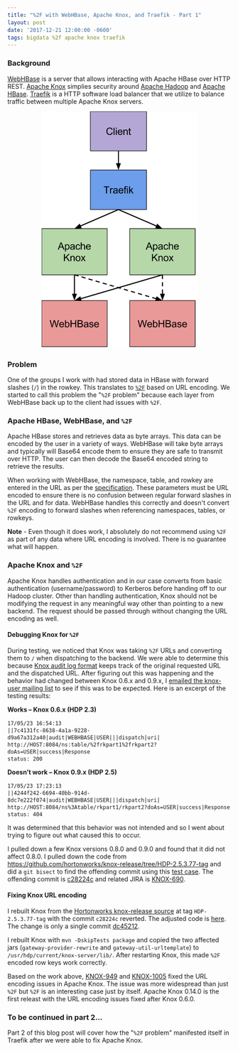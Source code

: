 ```yaml
---
title: "%2F with WebHBase, Apache Knox, and Traefik - Part 1"
layout: post
date: '2017-12-21 12:00:00 -0600'
tags: bigdata %2f apache knox traefik
---
```


### Background
[WebHBase](https://hbase.apache.org/book.html#_rest) is a server that allows interacting with Apache HBase over HTTP REST. [Apache Knox](https://knox.apache.org/) simplies security around [Apache Hadoop](https://hadoop.apache.org/) and [Apache HBase](https://hbase.apache.org/). [Traefik](https://traefik.io/) is a HTTP software load balancer that we utilize to balance traffic between multiple Apache Knox servers.

<p style="text-align:center"><img width="350" src="/images/posts/2017-12-21/traefik_knox_webhbase_diagram.svg" /></p>

### Problem
One of the groups I work with had stored data in HBase with forward slashes (`/`) in the rowkey. This translates to [`%2F`](https://www.w3schools.com/tags/ref_urlencode.asp)  based on URL encoding. We started to call this problem the "`%2F` problem" because each layer from WebHBase back up to the client had issues with `%2F`.

### Apache HBase, WebHBase, and `%2F`
Apache HBase stores and retrieves data as byte arrays. This data can be encoded by the user in a variety of ways. WebHBase will take byte arrays and typically will Base64 encode them to ensure they are safe to transmit over HTTP. The user can then decode the Base64 encoded string to retrieve the results.

When working with WebHBase, the namespace, table, and rowkey are entered in the URL as per the [specification](http://hbase.apache.org/book.html#_rest). These parameters must be URL encoded to ensure there is no confusion between regular forward slashes in the URL and for data. WebHBase handles this correctly and doesn't convert `%2F` encoding to forward slashes when referencing namespaces, tables, or rowkeys.

**Note** - Even though it does work, I absolutely do not recommend using `%2F` as part of any data where URL encoding is involved. There is no guarantee what will happen.

### Apache Knox and `%2F`
Apache Knox handles authentication and in our case converts from basic authentication (username/password) to Kerberos before handing off to our Hadoop cluster. Other than handling authentication, Knox should not be modifying the request in any meaningful way other than pointing to a new backend. The request should be passed through without changing the URL encoding as well. 

#### Debugging Knox for `%2F`
During testing, we noticed that Knox was taking `%2F` URLs and converting them to `/` when dispatching to the backend. We were able to determine this because [Knox audit log format](https://cwiki.apache.org/confluence/display/EAG/Monitor+Apache+Knox+audit+log) keeps track of the original requested URL and the dispatched URL. After figuring out this was happening and the behavior had changed between Knox 0.6.x and 0.9.x, I [emailed the knox-user mailing list](http://mail-archives.apache.org/mod_mbox/knox-user/201705.mbox/%3CCAJU9nmixhALoSHkFfUpwybFBwXdo=Y4vnGMvnJwwOeuCETA_uQ@mail.gmail.com%3E) to see if this was to be expected. Here is an excerpt of the testing results:

**Works – Knox 0.6.x (HDP 2.3)**
```
17/05/23 16:54:13
||7c4131fc-8638-4a1a-9228-d9a67a312a40|audit|WEBHBASE|USER|||dispatch|uri|
http://HOST:8084/ns:table/%2frkpart1%2frkpart2?doAs=USER|success|Response
status: 200
```

**Doesn’t work – Knox 0.9.x (HDP 2.5)**
```
17/05/23 17:23:13
||4244f242-6694-40bb-914d-8dc7e222f074|audit|WEBHBASE|USER|||dispatch|uri|
http://HOST:8084/ns%3Atable/rkpart1/rkpart2?doAs=USER|success|Response
status: 404
```

It was determined that this behavior was not intended and so I went about trying to figure out what caused this to occur.

I pulled down a few Knox versions 0.8.0 and 0.9.0 and found that it did not affect 0.8.0. I pulled down the code from https://github.com/hortonworks/knox-release/tree/HDP-2.5.3.77-tag and did a `git bisect` to find the offending commit using this [test case](https://gist.github.com/risdenk/afecc66d6fc0c9d665abd1ae5466f341). The offending commit is [c28224c](https://git-wip-us.apache.org/repos/asf?p=knox.git;h=c28224c) and related JIRA is [KNOX-690](https://issues.apache.org/jira/browse/KNOX-690).

#### Fixing Knox URL encoding

I rebuilt Knox from the [Hortonworks knox-release source](https://github.com/hortonworks/knox-release/tree/HDP-2.5.3.77-tag) at tag `HDP-2.5.3.77-tag` with the commit `c28224c` reverted. The adjusted code is [here](https://github.com/risdenk/knox-release/tree/hdp25_revert_KNOX-690). The change is only a single commit [dc45212](https://github.com/risdenk/knox-release/commit/dc452126de99f6f1d15938f7294e95e3b7c89328).

I rebuilt Knox with `mvn -DskipTests package` and copied the two affected jars (`gateway-provider-rewrite` and `gateway-util-urltemplate`) to `/usr/hdp/current/knox-server/lib/`. After restarting Knox, this made `%2F` encoded row keys work correctly. 

Based on the work above, [KNOX-949](https://issues.apache.org/jira/browse/KNOX-949) and [KNOX-1005](https://issues.apache.org/jira/browse/KNOX-1005) fixed the URL encoding issues in Apache Knox. The issue was more widespread than just `%2F` but `%2F` is an interesting case just by itself. Apache Knox 0.14.0 is the first releast with the URL encoding issues fixed after Knox 0.6.0. 

### To be continued in part 2...
Part 2 of this blog post will cover how the "`%2F` problem" manifested itself in Traefik after we were able to fix Apache Knox.